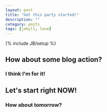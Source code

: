 ```yaml
---
layout: post
title: "Get this party started!"
description: ""
category: posts
tags: [jekyll, love]
---
```

{% include JB/setup %}

## How about some blog action?

### I think I'm for it!

## Let's start right NOW!

### How about tomorrow?